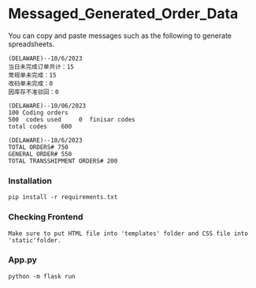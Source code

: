 # Messaged_Generated_Order_Data
You can copy and paste messages such as the following to generate spreadsheets.
```
(DELAWARE)--10/6/2023
当日未完成订单共计：15
常规单未完成：15
改码单未完成：0
因库存不准驳回：0

(DELAWARE)--10/06/2023
100 Coding orders
500  codes used     0  finisar codes
total codes    600

(DELAWARE)--10/6/2023
TOTAL ORDERS# 750
GENERAL ORDER# 550
TOTAL TRANSSHIPMENT ORDERS# 200
```

### Installation
```
pip install -r requirements.txt
```
### Checking Frontend
```
Make sure to put HTML file into 'templates' folder and CSS file into 'static'folder.
```
### App.py
```
python -m flask run
```

